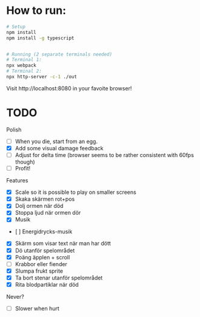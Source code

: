 


# How to run:
```sh
# Setup
npm install
npm install -g typescript


# Running (2 separate terminals needed)
# Terminal 1:
npx webpack
# Terminal 2:
npx http-server -c-1 ./out
```

Visit http://localhost:8080 in your favoite browser!

# TODO

Polish
- [ ] When you die, start from an egg.
- [x] Add some visual damage feedback
- [ ] Adjust for delta time (browser seems to be rather consistent with 60fps though)
- [ ] Profit!

Features
- [x] Scale so it is possible to play on smaller screens
- [x] Skaka skärmen rot+pos
- [x] Dolj ormen när död
- [x] Stoppa ljud när ormen dör
- [x] Musik
- [ ] Energidrycks-musik
- [x] Skärm som visar text när man har dött
- [x] Dö utanför spelområdet
- [x] Poäng äpplen + scroll
- [ ] Krabbor eller fiender
- [x] Slumpa frukt sprite
- [x] Ta bort stenar utanför spelområdet
- [x] Rita blodpartiklar när död

Never?
- [ ] Slower when hurt